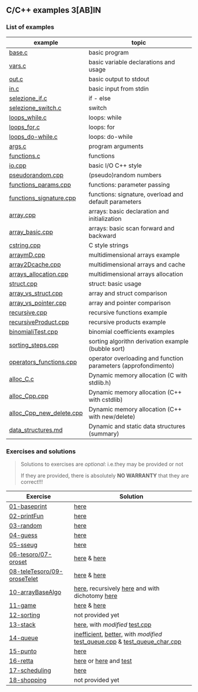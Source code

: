 ## C/C++ examples 3[AB]IN

### List of examples

| example                                                       | topic                                                          |
| ------------------------------------------------------------- | -------------------------------------------------------------- |
| [base.c](examples/base.c)                                     | basic program                                                  |
| [vars.c](examples/vars.c)                                     | basic variable declarations and usage                          |
| [out.c](examples/out.c)                                       | basic output to stdout                                         |
| [in.c](examples/in.c)                                         | basic input from stdin                                         |
| [selezione_if.c](examples/selezione_if.c)                     | if - else                                                      |
| [selezione_switch.c](examples/selezione_switch.c)             | switch                                                         |
| [loops_while.c](examples/loops_while.c)                       | loops: while                                                   |
| [loops_for.c](examples/loops_for.c)                           | loops: for                                                     |
| [loops_do-while.c](examples/loops_do-while.c)                 | loops: do-while                                                |
| [args.c](examples/args.c)                                     | program arguments                                              |
| [functions.c](examples/functions.c)                           | functions                                                      |
| [io.cpp](examples/io.cpp)                                     | basic I/O C++ style                                            |
| [pseudorandom.cpp](examples/pseudorandom.cpp)                 | (pseudo)random numbers                                         |
| [functions_params.cpp](examples/functions_params.cpp)         | functions: parameter passing                                   |
| [functions_signature.cpp](examples/functions_signature.cpp)   | functions: signature, overload and default parameters          |
| [array.cpp](examples/array.cpp)                               | arrays: basic declaration and initialization                   |
| [array_basic.cpp](examples/array_basic.cpp)                   | arrays: basic scan forward and backward                        |
| [cstring.cpp](examples/cstring.cpp)                           | C style strings                                                |
| [arraymD.cpp](examples/arraymD.cpp)                           | multidimensional arrays example                                |
| [array2Dcache.cpp](examples/array2Dcache.cpp)                 | multidimensional arrays and cache                              |
| [arrays_allocation.cpp](examples/arrays_allocation.cpp)       | multidimensional arrays allocation                             |
| [struct.cpp](examples/struct.cpp)                             | struct: basic usage                                            |
| [array_vs_struct.cpp](examples/array_vs_struct.cpp)           | array and struct comparison                                    |
| [array_vs_pointer.cpp](examples/array_vs_pointer.cpp)         | array and pointer comparison                                   |
| [recursive.cpp](examples/recursive.cpp)                       | recursive functions example                                    |
| [recursiveProduct.cpp](examples/recursiveProduct.cpp)         | recursive products example                                     |
| [binomialiTest.cpp](examples/binomialiTest.cpp)               | binomial coefficients examples                                 |
| [sorting_steps.cpp](examples/sorting_steps.cpp)               | sorting algorithn derivation example (bubble sort)             |
| [operators_functions.cpp](examples/operators_functions.cpp)   | operator overloading and function parameters (approfondimento) |
| [alloc_C.c](examples/alloc_C.c)                               | Dynamic memory allocation (C with stdlib.h)                    |
| [alloc_Cpp.cpp](examples/alloc_Cpp.cpp)                       | Dynamic memory allocation (C++ with cstdlib)                   |
| [alloc_Cpp_new_delete.cpp](examples/alloc_Cpp_new_delete.cpp) | Dynamic memory allocation (C++ with new/delete)                |
| [data_structures.md](examples/data_structures.md)             | Dynamic and static data structures (summary)                   |
### Exercises and solutions

> Solutions to exercises are *optional*: i.e.they may be provided or not
>
> If they are provided, there is absolutely **NO WARRANTY** that they are correct!!!

| Exercise                                       | Solution                                                                                                                                                                                                                                                       |
| ---------------------------------------------- | -------------------------------------------------------------------------------------------------------------------------------------------------------------------------------------------------------------------------------------------------------------- |
| [01-baseprint](exercises/01.md)                | [here](solutions/baseprintull.c)                                                                                                                                                                                                                               |
| [02-printFun](exercises/02.md)                 | [here](solutions/baseprintfun.c)                                                                                                                                                                                                                               |
| [03-random](exercises/03.md)                   | [here](solutions/random.cpp)                                                                                                                                                                                                                                   |
| [04-guess](exercises/04.md)                    | [here](solutions/guess.cpp)                                                                                                                                                                                                                                    |
| [05-sseug](exercises/05.md)                    | [here](solutions/sseug.cpp)                                                                                                                                                                                                                                    |
| [06-tesoro/07-oroset](exercises/06.md)         | [here](solutions/tesoro.cpp) & [here](solutions/oroset.cpp)                                                                                                                                                                                                    |
| [08-teleTesoro/09-oroseTelet](exercises/08.md) | [here](solutions/teleTesoro.cpp) & [here](solutions/oroseTelet.cpp)                                                                                                                                                                                            |
| [10-arrayBaseAlgo](exercises/10.md)            | [here](solutions/arrayBaseAlgo.cpp), recursively [here](solutions/arrayBaseAlgoRecursive.cpp)  and with dichotomy [here](solutions/arrayBaseAlgoDicho.cpp)                                                                                                     |
| [11-game](exercises/11.md)                     | [here](solutions/tris.cpp) & [here](solutions/connectFour.cpp)                                                                                                                                                                                                 |
| [12-sorting](exercises/12.md)                  | not provided yet                                                                                                                                                                                                                                               |
| [13-stack](exercises/13.md)                    | [here](solutions/stack/stackFLA.cpp), with *modified* [test.cpp](solutions/stack/test.cpp)                                                                                                                                                                     |
| [14-queue](exercises/14.md)                    | [inefficient](solutions/queue/queueFLA.cpp), [better](solutions/queue/queueFLAC.cpp), with *modified* [test_queue.cpp](solutions/queue/test_queue.cpp)                                            & [test_queue_char.cpp](solutions/queue/test_queue_char.cpp) |
| [15-punto](exercises/15.md)                    | [here](solutions/punto.cpp)                                                                                                                                                                                                                                    |
| [16-retta](exercises/16.md)                    | [here](solutions/retta.cpp) or [here](solutions/retta_mq.cpp) and [test](solutions/test_retta.cpp)                                                                                                                                                             |
| [17-scheduling](exercises/17.md)               | [here](exercises/scheduling/schedulingCores.cpp)                                                                                                                                                                                                               |
| [18-shopping](exercises/18.md)                 | not provided yet                                                                                                                                                                                                                                               |

